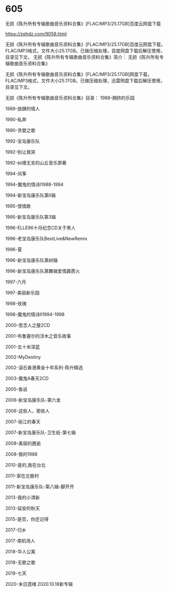 # 605
无损《陈升所有专辑歌曲音乐资料合集》[FLAC/MP3/25.17GB]百度云网盘下载

https://zqhdz.com/9058.html

无损《陈升所有专辑歌曲音乐资料合集》[FLAC/MP3/25.17GB]百度云网盘下载，FLAC/MP3格式，文件大小25.17GB。已做压缩处理，百度网盘下载后解压使用，目录见下文。
无损《陈升所有专辑歌曲音乐资料合集》简介：
无损《陈升所有专辑歌曲音乐资料合集》

无损《陈升所有专辑歌曲音乐资料合集》[FLAC/MP3/25.17GB]网盘下载，FLAC/MP3格式，文件大小25.17GB。已做压缩处理，迅雷网盘下载后解压使用，目录见下文。

无损《陈升所有专辑歌曲音乐资料合集》目录：
1988-拥挤的乐园

1989-放肆的情人

1990-私奔

1990-贪婪之歌

1992-宝岛康乐队

1992-别让我哭

1992-纠缠无言的山丘音乐原著

1994-风筝

1994-魔鬼的情诗I1988-1994

1994-新宝岛康乐队第Ⅱ辑

1995-恨情歌

1995-新宝岛康乐队第3辑

1996-ELLE96十月纪念CD关于男人

1996-老宝岛康乐队BestLive&NewRemix

1996-夏

1996-新宝岛康乐队第树辑

1996-新宝岛康乐队第舞辑爱情霹雳火

1997-六月

1997-美丽新乐园

1998-玫瑰

1998-魔鬼的情诗II1994-1998

2000-思念人之屋2CD

2001-布鲁塞尔的浮木之音乐故事

2001-五十米深蓝

2002-MyDestiny

2002-滚石香港黄金十年系列-陈升精选

2003-魔鬼A春天2CD

2005-鱼说

2006-新宝岛康乐队-第六发

2006-这些人，那些人

2007-丽江的春天

2007-新宝岛康乐队-卫生纸-第七辑

2008-美丽的邂逅

2008-我的1988

2010-是的,我在台北

2011-家在北极村

2011-新宝岛康乐队-第八辑-脚开开

2013-我的小清新

2013-延安的秋天

2015-是否，你还记得

2017-归乡

2017-南机场人

2018-华人公寓

2018-无歌之歌

2019-七天

2020-末日遗绪 2020.10.18新专辑
